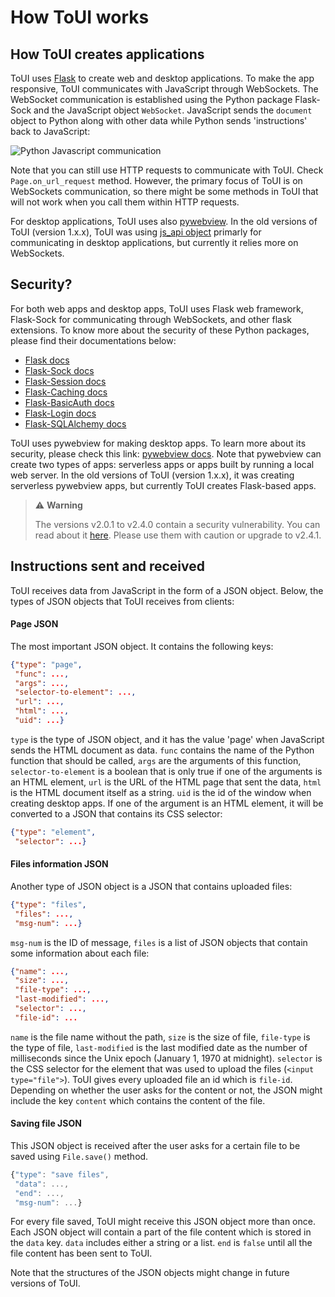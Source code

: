 # How ToUI works

## How ToUI creates applications
ToUI uses [Flask](https://flask.palletsprojects.com/) to create web and desktop applications. To make the app responsive, ToUI communicates with JavaScript through WebSockets. The WebSocket communication is established using the Python package Flask-Sock and the JavaScript object `WebSocket`. JavaScript sends the `document` object to Python along with other data while Python sends 'instructions' back to JavaScript:

![Python Javascript communication](images/communication.png)

Note that you can still use HTTP requests to communicate with ToUI. Check `Page.on_url_request` method. However, the primary focus of ToUI is on WebSockets communication, so there might be some methods in ToUI that will not work when you call them within HTTP requests.

For desktop applications, ToUI uses also [pywebview](https://pywebview.flowrl.com/). In the old versions of ToUI (version 1.x.x), ToUI was using [js_api object](https://pywebview.flowrl.com/examples/js_api.html) primarly for communicating in desktop applications, but currently it relies more on WebSockets.

## Security?
For both web apps and desktop apps, ToUI uses Flask web framework, Flask-Sock for communicating through WebSockets, and other flask extensions. To know more about the security of these Python packages, please find their documentations below:
- [Flask docs](https://flask.palletsprojects.com/)
- [Flask-Sock docs](https://flask-sock.readthedocs.io/en/latest/)
- [Flask-Session docs](https://flask-session.readthedocs.io/en/latest/)
- [Flask-Caching docs](https://flask-caching.readthedocs.io/en/latest/)
- [Flask-BasicAuth docs](https://flask-basicauth.readthedocs.io/en/latest/)
- [Flask-Login docs](https://flask-login.readthedocs.io/en/latest/)
- [Flask-SQLAlchemy docs](https://flask-sqlalchemy.palletsprojects.com/)

ToUI uses pywebview for making desktop apps. To learn more about its security, please check this link: [pywebview docs](https://pywebview.flowrl.com/). Note that pywebview can create two types of apps: serverless apps or apps built by running a local web server. In the old versions of ToUI (version 1.x.x), it was creating serverless pywebview apps, but currently ToUI creates Flask-based apps.


> ⚠️ **Warning**
> 
> The versions v2.0.1 to v2.4.0 contain a security vulnerability. You can read about it [here](https://github.com/mubarakalmehairbi/ToUI/security/advisories/GHSA-hh7j-pg39-q563).  Please use them with caution or upgrade to v2.4.1.

## Instructions sent and received
ToUI receives data from JavaScript in the form of a JSON object. Below, the types of JSON objects
that ToUI receives from clients:

#### Page JSON
The most important JSON object. It contains the following keys:
```json
{"type": "page",
 "func": ...,
 "args": ...,
 "selector-to-element": ...,
 "url": ...,
 "html": ...,
 "uid": ...}
```
`type` is the type of JSON object, and it has the value 'page' when JavaScript sends the HTML document as data. `func` contains the name of the Python function that should be called, `args` are the arguments of this function, `selector-to-element` is a boolean that is only true if one of the arguments is an HTML element, `url` is the URL of the HTML page that sent the data, `html` is the HTML document itself as a string. `uid` is the id of the window when creating desktop apps.
If one of the argument is an HTML element, it will be converted to a JSON that contains its CSS selector:
```json
{"type": "element",
 "selector": ...}
```

#### Files information JSON
Another type of JSON object is a JSON that contains uploaded files:
```json
{"type": "files",
 "files": ...,
 "msg-num": ...}
```
`msg-num` is the ID of message, `files` is a list of JSON objects that contain some information about each file:
```json
{"name": ...,
 "size": ...,
 "file-type": ...,
 "last-modified": ...,
 "selector": ...,
 "file-id": ...
```
`name` is the file name without the path, `size` is the size of file, `file-type` is the type of file, `last-modified` is the last modified date as the number of milliseconds since the Unix epoch (January 1, 1970 at midnight). `selector` is the CSS selector for the element that was used to upload the files (`<input type="file">`). ToUI gives every uploaded file an id which is `file-id`. Depending on whether the user asks for the content or not, the JSON might include the key `content` which contains the content of the file.

#### Saving file JSON
This JSON object is received after the user asks for a certain file to be saved using `File.save()` method.
```javascript
{"type": "save files",
 "data": ...,
 "end": ...,
 "msg-num": ...}
```
For every file saved, ToUI might receive this JSON object more than once. Each JSON object will contain a part of the file content which is stored in the `data` key. `data` includes either a string or a list. `end` is `false` until all the file content has been sent to ToUI.

Note that the structures of the JSON objects might change in future versions of
ToUI.
